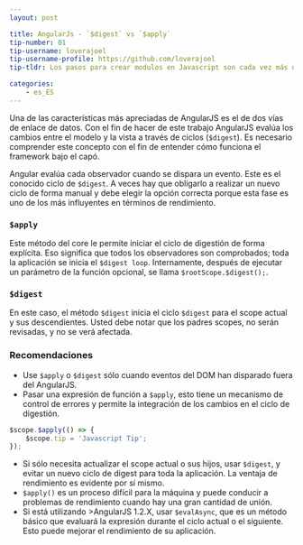 ```yaml
---
layout: post

title: AngularJs - `$digest` vs `$apply`
tip-number: 01
tip-username: loverajoel 
tip-username-profile: https://github.com/loverajoel
tip-tldr: Los pasos para crear modulos en Javascript son cada vez más numerosos y complicados, pero ¿qué hay de los boilerplate en los nuevos frameworks?

categories:
    - es_ES
---
```


Una de las características más apreciadas de AngularJS es el de dos vías de enlace de datos. Con el fin de hacer de este trabajo AngularJS evalúa los cambios entre el modelo y la vista a través de ciclos (`$digest`). Es necesario comprender este concepto con el fin de entender cómo funciona el framework bajo el capó.

Angular evalúa cada observador cuando se dispara un evento. Este es el conocido ciclo de `$digest`.
A veces hay que obligarlo a realizar un nuevo ciclo de forma manual y debe elegir la opción correcta porque esta fase es uno de los más influyentes en términos de rendimiento.

### `$apply`
Este método del core le permite iniciar el ciclo de digestión de forma explícita. Eso significa que todos los observadores son comprobados; toda la aplicación se inicia el `$digest loop`. Internamente, después de ejecutar un parámetro de la función opcional, se llama `$rootScope.$digest();`.

### `$digest`
En este caso, el método `$digest` inicia el ciclo `$digest` para el scope actual y sus descendientes. Usted debe notar que los padres scopes, no serán revisadas, y no se verá afectada.

### Recomendaciones
- Use `$apply` o `$digest` sólo cuando eventos del DOM han disparado fuera del AngularJS.
- Pasar una expresión de función a `$apply`, esto tiene un mecanismo de control de errores y permite la integración de los cambios en el ciclo de digestión.

```javascript
$scope.$apply(() => {
	$scope.tip = 'Javascript Tip';
});
```

- Si sólo necesita actualizar el scope actual o sus hijos, usar `$digest`, y evitar un nuevo ciclo de digest para toda la aplicación. La ventaja de rendimiento es evidente por sí mismo.
- `$apply()` es un proceso difícil para la máquina y puede conducir a problemas de rendimiento cuando hay una gran cantidad de unión.
- Si está utilizando >AngularJS 1.2.X, usar `$evalAsync`, que es un método básico que evaluará la expresión durante el ciclo actual o el siguiente. Esto puede mejorar el rendimiento de su aplicación.